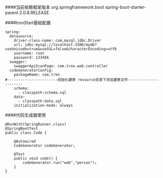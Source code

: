 ####当前依赖框架版本
    <parent>
        <groupId>org.springframework.boot</groupId>
        <artifactId>spring-boot-starter-parent</artifactId>
        <version>2.0.8.RELEASE</version>
    </parent>

####tronStart基础配置
```text
spring:
  datasource:
    driver-class-name: com.mysql.jdbc.Driver
    url: jdbc:mysql://localhost:3306/mydb?useUnicode=true&useSSL=false&characterEncoding=utf8
    username: root
    password: 123456
  swagger:
    swaggerApiScanPage: com.tron.web.controller
  codeGeneratorConfig:
    packageName: com.tron
#-----------------------初始化建表 resource目录下添加建表文件----------------------
    schema:
      - classpath:schema.sql
    data:
      - classpath:data.sql
    initialization-mode: always
```
####代码生成器使用
```text
@RunWith(SpringRunner.class)
@SpringBootTest
public class Code {

    @Autowired
    CodeGenerator codeGenerator;

    @Test
    public void code() {
        codeGenerator.run("web","person");
    }
}
```